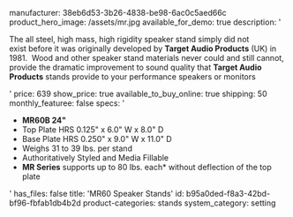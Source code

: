 manufacturer: 38eb6d53-3b26-4838-be98-6ac0c5aed66c
product_hero_image: /assets/mr.jpg
available_for_demo: true
description: '<p>The all steel, high mass, high rigidity speaker stand simply&nbsp;did not exist&nbsp;before it was originally developed by&nbsp;<strong>Target Audio&nbsp;Products</strong>&nbsp;(UK) in 1981. &nbsp;Wood and&nbsp;other speaker stand materials never could and still cannot, provide the dramatic improvement&nbsp;to sound quality that&nbsp;<strong>Target Audio Products</strong>&nbsp;stands provide&nbsp;to your performance speakers or monitors</p>'
price: 639
show_price: true
available_to_buy_online: true
shipping: 50
monthly_featuree: false
specs: '<ul><li><strong>MR60B 24"</strong><br></li><li>Top&nbsp;Plate HRS 0.125" x 6.0" W x 8.0" D</li><li>Base&nbsp;Plate HRS 0.250" x 9.0" W x 11.0" D</li><li>Weighs 31&nbsp;to 39&nbsp;lbs. per stand<br></li><li>Authoritatively&nbsp;Styled&nbsp;and Media Fillable<br></li><li><strong>MR Series</strong>&nbsp;supports up to 80&nbsp;lbs. each* without deflection of the top plate​</li></ul>'
has_files: false
title: 'MR60 Speaker Stands'
id: b95a0ded-f8a3-42bd-bf96-fbfab1db4b2d
product-categories: stands
system_category: setting
